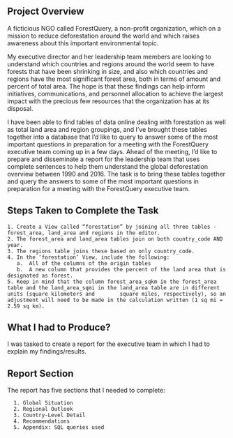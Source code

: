 ##  <b> Project Overview </b>  ##

A ficticious NGO called ForestQuery, a non-profit organization, which on a mission to reduce deforestation around the world and which raises awareness about this important environmental topic.

My executive director and her leadership team members are looking to understand which countries and regions around the world seem to have forests that have been shrinking in size, and also which countries and regions have the most significant forest area, both in terms of amount and percent of total area. The hope is that these findings can help inform initiatives, communications, and personnel allocation to achieve the largest impact with the precious few resources that the organization has at its disposal.

I have been able to find tables of data online dealing with forestation as well as total land area and region groupings, and I’ve brought these tables together into a database that I’d like to query to answer some of the most important questions in preparation for a meeting with the ForestQuery executive team coming up in a few days. Ahead of the meeting, I’d like to prepare and disseminate a report for the leadership team that uses complete sentences to help them understand the global deforestation overview between 1990 and 2016. The task is to bring these tables together and query the answers to some of the most important questions in preparation for a meeting with the ForestQuery executive team.

##  <b> Steps Taken to Complete the Task </b>  ##

    1. Create a View called “forestation” by joining all three tables - forest_area, land_area and regions in the editor.
    2. The forest_area and land_area tables join on both country_code AND year.
    3. The regions table joins these based on only country_code.
    4. In the ‘forestation’ View, include the following:
       a.  All of the columns of the origin tables
       b.  A new column that provides the percent of the land area that is designated as forest.
    5. Keep in mind that the column forest_area_sqkm in the forest_area table and the land_area_sqmi in the land_area table are in different units (square kilometers and        square miles, respectively), so an adjustment will need to be made in the calculation written (1 sq mi = 2.59 sq km).
    
##  <b> What I had to Produce? </b>  ##

I was tasked to create a report for the executive team in which I had to explain my findings/results. 

##  <b> Report Section </b>  ##

The report has five sections that I needed to complete:

      1. Global Situation
      2. Regional Outlook
      3. Country-Level Detail
      4. Recommendations
      5. Appendix: SQL queries used
